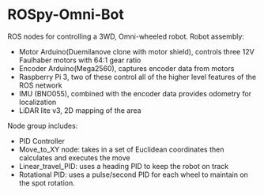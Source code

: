 # ROSpy-Omni-Bot
ROS nodes for controlling a 3WD, Omni-wheeled robot. 
Robot assembly:
- Motor Arduino(Duemilanove clone with motor shield), controls three 12V Faulhaber motors with 64:1 gear ratio
- Encoder Arduino(Mega2560), captures encoder data from motors
- Raspberry Pi 3, two of these control all of the higher level features of the ROS network
- IMU (BNO055), combined with the encoder data provides odometry for localization
- LiDAR lite v3, 2D mapping of the area

Node group includes:
- PID Controller
- Move_to_XY node: takes in a set of Euclidean coordinates then calculates and executes the move
- Linear_travel_PID: uses a heading PID to keep the robot on track
- Rotational PID: uses a pulse/second PID for each wheel to maintain on the spot rotation.

 
